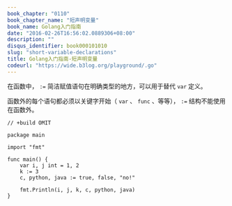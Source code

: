 ```yaml
---
book_chapter: "0110"
book_chapter_name: "短声明变量"
book_name: Golang入门指南
date: "2016-02-26T16:56:02.0889306+08:00"
description: ""
disqus_identifier: book000101010
slug: "short-variable-declarations"
title: Golang入门指南-短声明变量
codeurl: "https://wide.b3log.org/playground/.go"
---
```





在函数中， `:=` 简洁赋值语句在明确类型的地方，可以用于替代 `var` 定义。

函数外的每个语句都必须以关键字开始（ `var` 、 `func` 、等等）， `:=` 结构不能使用在函数外。

```
// +build OMIT

package main

import "fmt"

func main() {
	var i, j int = 1, 2
	k := 3
	c, python, java := true, false, "no!"

	fmt.Println(i, j, k, c, python, java)
}

```

